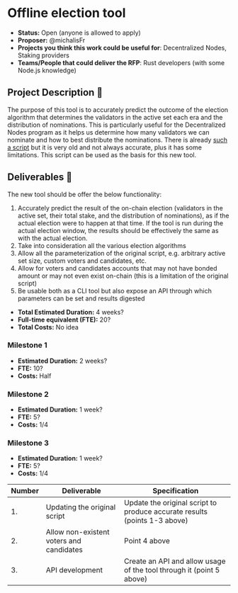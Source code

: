 # Offline election tool

* **Status:** Open (anyone is allowed to apply)
* **Proposer:** @michalisFr
* **Projects you think this work could be useful for**: Decentralized Nodes, Staking providers
* **Teams/People that could deliver the RFP**: Rust developers (with some Node.js knowledge)

## Project Description :page_facing_up: 

The purpose of this tool is to accurately predict the outcome of the election algorithm that determines the validators in the active set each era and the distribution of nominations. 
This is particularly useful for the Decentralized Nodes program as it helps us determine how many validators we can nominate and how to best distribute the nominations.
There is already [such a script](https://github.com/paritytech/substrate-debug-kit/tree/master/offline-election) but it is very old and not always accurate, plus it has some limitations. This script can be used as the basis for this new tool.

## Deliverables :nut_and_bolt:

The new tool should be offer the below functionality:
1. Accurately predict the result of the on-chain election (validators in the active set, their total stake, and the distribution of nominations), as if the actual election were to happen at that time. If the tool is run during the actual election window, the results should be effectively the same as with the actual election.
2. Take into consideration all the various election algorithms 
3. Allow all the parameterization of the original script, e.g. arbitrary active set size, custom voters and candidates, etc.
4. Allow for voters and candidates accounts that may not have bonded amount or may not even exist on-chain (this is a limitation of the original script)
5. Be usable both as a CLI tool but also expose an API through which parameters can be set and results digested 

* **Total Estimated Duration:** 4 weeks?
* **Full-time equivalent (FTE):**  20? 
* **Total Costs:** No idea 

### Milestone 1

* **Estimated Duration:** 2 weeks?
* **FTE:**  10?
* **Costs:** Half

### Milestone 2

* **Estimated Duration:** 1 week?
* **FTE:**  5?
* **Costs:** 1/4

### Milestone 3

* **Estimated Duration:** 1 week?
* **FTE:**  5?
* **Costs:** 1/4


| Number | Deliverable | Specification | 
| ------------- | ------------- | ------------- |
| 1. | Updating the original script | Update the original script to produce accurate results (points 1-3 above) |  
| 2. | Allow non-existent voters and candidates | Point 4 above | 
| 3. | API development | Create an API and allow usage of the tool through it (point 5 above) |
